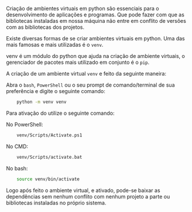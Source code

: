 Criação de ambientes  virtuais em python são essenciais para o desenvolvimento de aplicações e programas.  Que pode fazer com que as bibliotecas instaladas em nossa máquina não entre em  conflito de versões com as bibliotecas dos projetos.

Existe diversas formas de se criar ambientes virtuais em python. Uma das mais famosas e mais utilizadas é o `venv`.

venv é um módulo do python que ajuda na criação de ambiente virtuais, o gerenciador de pacotes mais utilizado em conjunto é o `pip`.

A criação de um ambiente virtual `venv` e feito da seguinte maneira:

Abra o `bash`, `PowerShell` ou o seu prompt de comando/terminal de sua preferência e digite o seguinte comando:

```bash
	python -m venv venv
```

Para ativação do utilize o seguinte comando:

No PowerShell:
```bash
	venv/Scripts/Activate.ps1
```

No CMD:
```bash
	venv/Scripts/activate.bat
```

No bash:

```bash
	source venv/bin/activate
```

Logo após feito o ambiente virtual, e ativado, pode-se baixar as dependências sem nenhum conflito com nenhum projeto a parte ou bibliotecas instaladas no próprio sistema.

